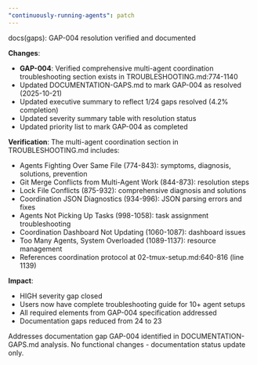 ```yaml
---
"continuously-running-agents": patch
---
```


docs(gaps): GAP-004 resolution verified and documented

**Changes**:
- **GAP-004**: Verified comprehensive multi-agent coordination troubleshooting section exists in TROUBLESHOOTING.md:774-1140
- Updated DOCUMENTATION-GAPS.md to mark GAP-004 as resolved (2025-10-21)
- Updated executive summary to reflect 1/24 gaps resolved (4.2% completion)
- Updated severity summary table with resolution status
- Updated priority list to mark GAP-004 as completed

**Verification**:
The multi-agent coordination section in TROUBLESHOOTING.md includes:
- Agents Fighting Over Same File (774-843): symptoms, diagnosis, solutions, prevention
- Git Merge Conflicts from Multi-Agent Work (844-873): resolution steps
- Lock File Conflicts (875-932): comprehensive diagnosis and solutions
- Coordination JSON Diagnostics (934-996): JSON parsing errors and fixes
- Agents Not Picking Up Tasks (998-1058): task assignment troubleshooting
- Coordination Dashboard Not Updating (1060-1087): dashboard issues
- Too Many Agents, System Overloaded (1089-1137): resource management
- References coordination protocol at 02-tmux-setup.md:640-816 (line 1139)

**Impact**:
- HIGH severity gap closed
- Users now have complete troubleshooting guide for 10+ agent setups
- All required elements from GAP-004 specification addressed
- Documentation gaps reduced from 24 to 23

Addresses documentation gap GAP-004 identified in DOCUMENTATION-GAPS.md analysis. No functional changes - documentation status update only.
